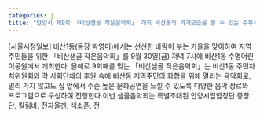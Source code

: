 ```yaml
---
categories: j
title: "안양시 제9회 「비산샘골 작은음악회」 개최 비산동의 과거모습을 볼 수 있는 수푸루지 마을 사진전도 함께 열려"
---
```

[서울시정일보] 비산1동(동장 박영미)에서는 선선한 바람이 부는 가을을 맞이하여 지역 주민들을 위한 「비산샘골 작은음악회」를 9월 30일(금) 저녁 7시에 비산1동 수명어린이공원에서 개최한다. 올해로 9회째를 맞는 「비산샘골 작은음악회」는 비산1동 주민자치위원회와 각 사회단체의 후원 속에 비산동 지역주민의 화합을 위해 열리는 음악회로, 멀리 가지 않고도 집 앞에서 수준 높은 문화공연을 느낄 수 있도록 다양한 음악 장르와 프로그램으로 구성하여 진행한다.이번 샘골음악회는 특별초대된 안양시립합창단 중창단, 칼림바, 전자올겐, 색소폰, 전